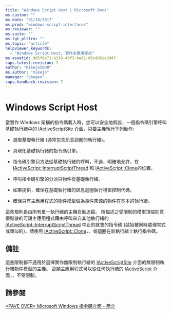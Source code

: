 ```yaml
---
title: "Windows Script Host | Microsoft Docs"
ms.custom: ""
ms.date: "01/18/2017"
ms.prod: "windows-script-interfaces"
ms.reviewer: ""
ms.suite: ""
ms.tgt_pltfrm: ""
ms.topic: "article"
helpviewer_keywords: 
  - "Windows Script Host, 實作主應用程式"
ms.assetid: 9d5f6471-b318-40f3-be01-d9cd0b1cdd47
caps.latest.revision: 7
author: "mikejo5000"
ms.author: "mikejo"
manager: "ghogen"
caps.handback.revision: 7
---
```

# Windows Script Host
當實作 Windows 架構的指令碼載入時，您可以安全地假設，一個指令碼引擎呼叫基礎執行緒中的 [IActiveScriptSite](../winscript/reference/iactivescriptsite.md) 介面，只要主機執行下列動作:  
  
-   選取基礎執行緒 \(通常包含訊息迴圈的執行緒\)。  
  
-   具現化基礎執行緒的指令碼引擎。  
  
-   指令碼引擎只方法從基礎執行緒的呼叫，不過，明確地允許，在 [IActiveScript::InterruptScriptThread](../winscript/reference/iactivescript-interruptscriptthread.md) 和 [IActiveScript::Clone](../winscript/reference/iactivescript-clone.md)的位置。  
  
-   呼叫指令碼引擎的分派只物件從基礎執行緒。  
  
-   如果提供，確保在基礎執行緒的訊息迴圈執行視窗控制代碼。  
  
-   確保只有主應用程式的物件模型做為事件來源的物件在基本的執行緒。  
  
 這些規則是由所有單一執行緒的主機自動追蹤。  所描述之受限制的模型頂端刻意很鬆散的可讓主應用程式藉由呼叫來自其他執行緒的 [IActiveScript::InterruptScriptThread](../winscript/reference/iactivescript-interruptscriptthread.md) 中止的就會的指令碼 \(啟始被同時處理常式或類似的\)，請使用 [IActiveScript::Clone](../winscript/reference/iactivescript-clone.md)，、或迴圈在新執行緒上執行指令碼。  
  
## 備註  
 這些限制都不適用於選擇實作無限制執行緒的 [IActiveScriptSite](../winscript/reference/iactivescriptsite.md) 介面的無限制執行緒物件模型的主機。  這類主應用程式可以從任何執行緒的 [IActiveScript](../winscript/reference/iactivescript.md) 介面，，不受限制。  
  
## 請參閱  
 [\<PAVE OVER\> Microsoft Windows 指令碼介面 \- 簡介](http://msdn.microsoft.com/library/3d10169f-2984-49ef-90c6-dd89c97f1dd6)